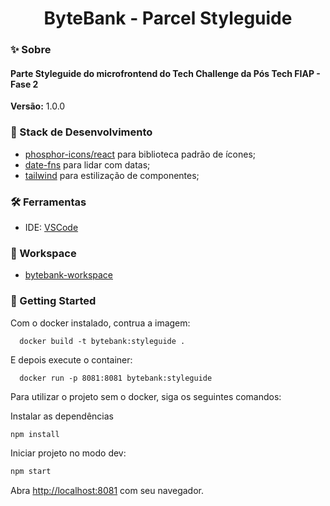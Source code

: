 <h1 align="center">ByteBank - Parcel Styleguide</h1>

### ✨ Sobre

<h4>Parte Styleguide do microfrontend do Tech Challenge da Pós Tech FIAP - Fase 2</h4>

<b>Versão:</b> 1.0.0

### 📌 Stack de Desenvolvimento

- [phosphor-icons/react](https://phosphoricons.com/) para biblioteca padrão de ícones;
- [date-fns](https://date-fns.org/) para lidar com datas;
- [tailwind](https://tailwindcss.com/) para estilização de componentes;

### 🛠 Ferramentas
- IDE: [VSCode](https://code.visualstudio.com/)

### 🎲 Workspace
- [bytebank-workspace](https://github.com/beatrizsantiago/bytebank-workspace)

### 🎯 Getting Started

Com o docker instalado, contrua a imagem:

  ```
    docker build -t bytebank:styleguide .
  ```

E depois execute o container:

  ```
    docker run -p 8081:8081 bytebank:styleguide
  ```

Para utilizar o projeto sem o docker, siga os seguintes comandos:

Instalar as dependências

```bash
npm install
```

Iniciar projeto no modo dev:

```bash
npm start
```

Abra [http://localhost:8081](http://localhost:8081) com seu navegador.

